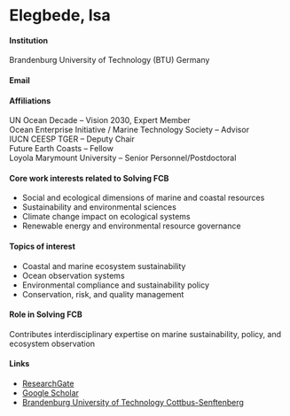 # Elegbede, Isa

#### Institution

Brandenburg University of Technology (BTU) Germany

#### Email

#### Affiliations

UN Ocean Decade – Vision 2030, Expert Member\
Ocean Enterprise Initiative / Marine Technology Society – Advisor\
IUCN CEESP TGER – Deputy Chair\
Future Earth Coasts – Fellow\
Loyola Marymount University – Senior Personnel/Postdoctoral

#### Core work interests related to Solving FCB

* Social and ecological dimensions of marine and coastal resources
* Sustainability and environmental sciences
* Climate change impact on ecological systems
* Renewable energy and environmental resource governance

#### Topics of interest

* Coastal and marine ecosystem sustainability
* Ocean observation systems
* Environmental compliance and sustainability policy
* Conservation, risk, and quality management

#### Role in Solving FCB

Contributes interdisciplinary expertise on marine sustainability, policy, and ecosystem observation

#### Links

* [ResearchGate](https://www.researchgate.net/profile/Isa_Elegbede)
* [Google Scholar](https://scholar.google.com/citations?hl=en\&user=gfzsoWQAAAAJ)
* [Brandenburg University of Technology Cottbus-Senftenberg](https://www.b-tu.de/fg-umweltmanagement/team/dr-isa-elegbede)
